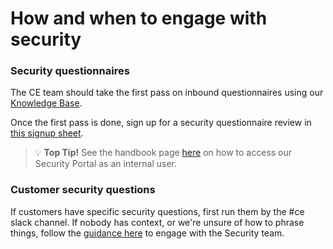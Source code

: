 # How and when to engage with security

### Security questionnaires

The CE team should take the first pass on inbound questionnaires using our [Knowledge Base](https://app.safebase.io/knowledge).

Once the first pass is done, sign up for a security questionnaire review in [this signup sheet](https://docs.google.com/document/d/1Q6J8ZwPYDX-jJ0YU2l2CWXX3qboKD2XTbIeg5Q-NBAk/edit#).

> 💡 **Top Tip!** See the handbook page [here](../../security/security-trust-center.md) on how to access our Security Portal as an internal user.
>


### Customer security questions

If customers have specific security questions, first run them by the #ce slack channel. If nobody has context, or we're unsure of how to phrase things, follow the [guidance here](../../security/#how-to-work-with-us) to engage with the Security team.
